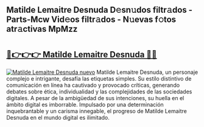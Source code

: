 ## Matilde Lemaitre Desnuda D𝚎sn𝚞dos filtr𝚊dos - Parts-Mcw Vid𝚎os filtr𝚊dos - N𝚞evas f𝚘tos atr𝚊ctivas MpMzz

# <h2><a href="http://mb2udh.tromn.icu/?c=Matilde+Lemaitre+Desnuda">🔗👉👉👉 Matilde Lemaitre Desnuda 🔗🔗</a></h2>

[![Matilde Lemaitre Desnuda nuevo](https://i.imgur.com/pEAQMta.gif)](http://mb2udh.tromn.icu/?c=Matilde+Lemaitre+Desnuda)
Matilde Lemaitre Desnuda, un personaje complejo e intrigante, desafía las etiquetas simples. Su estilo distintivo de comunicación en línea ha cautivado y provocado críticas, generando debates sobre ética, individualidad y las complejidades de las sociedades digitales. A pesar de la ambigüedad de sus intenciones, su huella en el ámbito digital es imborrable. Impulsado por una determinación inquebrantable y un carisma innegable, el progreso de Matilde Lemaitre Desnuda en el mundo digital es ilimitado.
